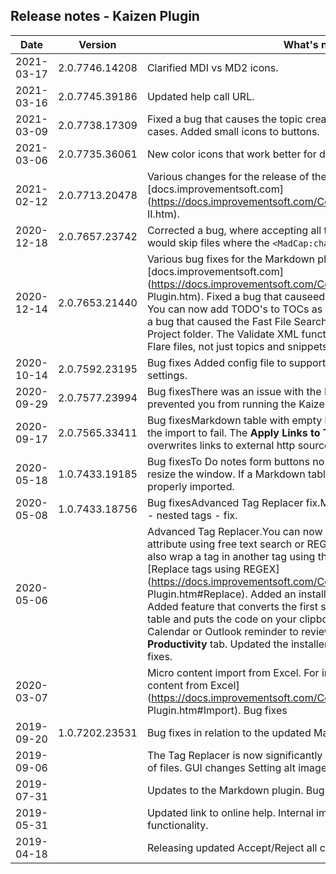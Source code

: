 ## Release notes - Kaizen Plugin

| Date       | Version        | What's new?                                                  |
| ---------- | -------------- | ------------------------------------------------------------ |
|2021-03-17|2.0.7746.14208|Clarified MDI vs MD2 icons.|
| 2021-03-16 | 2.0.7745.39186 | Updated help call URL. |
| 2021-03-09 | 2.0.7738.17309 | Fixed a bug that causes the topic creator functionality to crash in some cases. Added small icons to buttons. |
| 2021-03-06 | 2.0.7735.36061 | New color icons that work better for dark mode.              |
| 2021-02-12 | 2.0.7713.20478 | Various changes for the release of the separate [docs.improvementsoft.com](https://docs.improvementsoft.com/Content/Documentation/Markdown II.htm). |
| 2020-12-18 | 2.0.7657.23742 | Corrected a bug, where  accepting all tracked changes in a project would skip files where the  `<MadCap:changeData>` element had attributes. |
| 2020-12-14 | 2.0.7653.21440 | Various bug fixes for the Markdown plugin. See [docs.improvementsoft.com](https://docs.improvementsoft.com/Content/Documentation/Markdown Plugin.htm).                                                                                                                            Fixed a bug that causeed the Sort TOC function to crash.                                                                                                                             You can now add TODO's to TOCs as well as topics and snippets.                                                                                                                             Fixed a bug that caused the Fast File Search function to miss files in the Project folder.                                                                                                                            The Validate XML function now supports all types of Flare files, not just topics and snippets. |
| 2020-10-14 | 2.0.7592.23195 | Bug fixes                                                                                                                                                Added config file to support differences in table import settings. |
| 2020-09-29 | 2.0.7577.23994 | Bug fixesThere was an issue with the Markdown plugin license key that prevented you from running the KaizenCommander CLI tool. |
| 2020-09-17 | 2.0.7565.33411 | Bug fixesMarkdown table with empty header elements would cause the import to fail. The **Apply Links to TOC** function no longer overwrites links to external http sources. |
| 2020-05-18 | 1.0.7433.19185 | Bug fixesTo Do notes form buttons no longer disappear when you resize the window. If a Markdown table had HTML code it would not be properly imported. |
| 2020-05-08 | 1.0.7433.18756 | Bug fixesAdvanced Tag Replacer fix.Markdown export fix.Tag replacer - nested tags - fix. |
| 2020-05-06 |                | Advanced Tag Replacer.You  can now search and replace tags with any attribute using free text  search or REGEX. Additionally - you can now also wrap a tag in another  tag using the Advanced Tag Replacer. See [Replace tags using REGEX](https://docs.improvementsoft.com/Content/Documentation/Kaizen Plugin.htm#Replace).                                        Added an installation helper for KaizenScripts.                                         Added feature that converts the first sheet of an Excel file to a HTML table and puts the code on your clipboard.                                        You can now add a Google Calendar or Outlook reminder to review a specific topic from the **Productivity** tab.                                        Updated the installer to work for Flare 2020.                                        Bug fixes. |
| 2020-03-07 |                | Micro content import from Excel. For instructions, see [Import micro content from Excel](https://docs.improvementsoft.com/Content/Documentation/Kaizen Plugin.htm#Import).                                        Bug fixes |
| 2019-09-20 | 1.0.7202.23531 | Bug fixes in relation to the updated Markdown plugin.        |
| 2019-09-06 |                | The Tag Replacer is now significantly faster to use in projects with a lot of files.                                         GUI changes                                         Setting alt image texts in batch                                        Statistics feature |
| 2019-07-31 |                | Updates to the Markdown plugin.                                         Bug fixes. |
| 2019-05-31 |                | Updated link to online help.                                         Internal improvements to the Quick PDF functionality. |
| 2019-04-18 |                | Releasing updated Accept/Reject all changes-functionality.   |